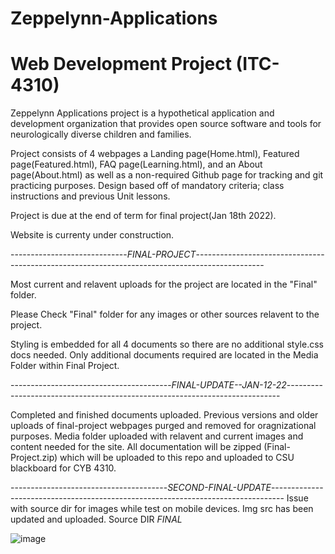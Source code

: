 # Zeppelynn-Applications

# Web Development Project (ITC-4310)

Zeppelynn Applications project is a hypothetical application and development organization that provides open source software and tools for neurologically diverse children and families.

Project consists of 4 webpages a Landing page(Home.html), Featured page(Featured.html), FAQ page(Learning.html), and an About page(About.html) as well as a non-required Github page for tracking and git practicing purposes. Design based off of mandatory criteria; class instructions and previous Unit lessons. 

Project is due at the end of term for final project(Jan 18th 2022). 

Website is currenty under construction.

-----------------------------*FINAL-PROJECT*-----------------------------------------------------------------------------------------------

Most current and relavent uploads for the project are located in the "Final" folder.

Please Check "Final" folder for any images or other sources relavent to the project.

Styling is embedded for all 4 documents so there are no additional style.css docs needed. Only additional documents required are located in the Media Folder within Final Project.

----------------------------------------*FINAL-UPDATE--JAN-12-22*----------------------------------------------------------------------------

Completed and finished documents uploaded. 
Previous versions and older uploads of final-project webpages purged and removed for oragnizational purposes. 
Media folder uploaded with relavent and current images and content needed for the site. 
All documentation will be zipped (Final-Project.zip) which will be uploaded to this repo and uploaded to CSU blackboard for CYB 4310. 

---------------------------------------*SECOND-FINAL-UPDATE*---------------------------------------------------------------------------------
Issue with source dir for images while test on mobile devices. Img src has been updated and uploaded.
Source DIR *FINAL*

![image](https://user-images.githubusercontent.com/77269940/147722645-597b7f23-dc22-4256-806d-ab303ee0be71.png)    


































